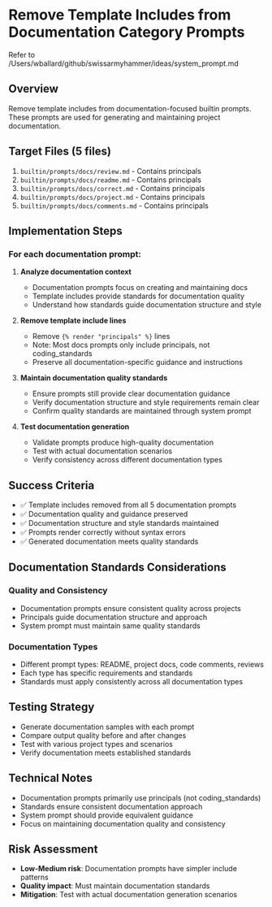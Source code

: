 # Remove Template Includes from Documentation Category Prompts

Refer to /Users/wballard/github/swissarmyhammer/ideas/system_prompt.md

## Overview
Remove template includes from documentation-focused builtin prompts. These prompts are used for generating and maintaining project documentation.

## Target Files (5 files)
1. `builtin/prompts/docs/review.md` - Contains principals
2. `builtin/prompts/docs/readme.md` - Contains principals
3. `builtin/prompts/docs/correct.md` - Contains principals
4. `builtin/prompts/docs/project.md` - Contains principals
5. `builtin/prompts/docs/comments.md` - Contains principals

## Implementation Steps

### For each documentation prompt:

1. **Analyze documentation context**
   - Documentation prompts focus on creating and maintaining docs
   - Template includes provide standards for documentation quality
   - Understand how standards guide documentation structure and style

2. **Remove template include lines**
   - Remove `{% render "principals" %}` lines
   - Note: Most docs prompts only include principals, not coding_standards
   - Preserve all documentation-specific guidance and instructions

3. **Maintain documentation quality standards**
   - Ensure prompts still provide clear documentation guidance
   - Verify documentation structure and style requirements remain clear
   - Confirm quality standards are maintained through system prompt

4. **Test documentation generation**
   - Validate prompts produce high-quality documentation
   - Test with actual documentation scenarios
   - Verify consistency across different documentation types

## Success Criteria
- ✅ Template includes removed from all 5 documentation prompts
- ✅ Documentation quality and guidance preserved
- ✅ Documentation structure and style standards maintained
- ✅ Prompts render correctly without syntax errors
- ✅ Generated documentation meets quality standards

## Documentation Standards Considerations

### Quality and Consistency
- Documentation prompts ensure consistent quality across projects
- Principals guide documentation structure and approach
- System prompt must maintain same quality standards

### Documentation Types
- Different prompt types: README, project docs, code comments, reviews
- Each type has specific requirements and standards
- Standards must apply consistently across all documentation types

## Testing Strategy
- Generate documentation samples with each prompt
- Compare output quality before and after changes
- Test with various project types and scenarios
- Verify documentation meets established standards

## Technical Notes
- Documentation prompts primarily use principals (not coding_standards)
- Standards ensure consistent documentation approach
- System prompt should provide equivalent guidance
- Focus on maintaining documentation quality and consistency

## Risk Assessment
- **Low-Medium risk**: Documentation prompts have simpler include patterns
- **Quality impact**: Must maintain documentation standards
- **Mitigation**: Test with actual documentation generation scenarios